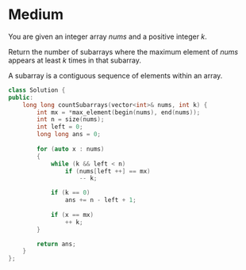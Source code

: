 # Medium

You are given an integer array $nums$ and a positive integer $k$.

Return the number of subarrays where the maximum element of $nums$ appears at least $k$ times in that subarray.

A subarray is a contiguous sequence of elements within an array.

```cpp
class Solution {
public:
    long long countSubarrays(vector<int>& nums, int k) {
        int mx = *max_element(begin(nums), end(nums));
        int n = size(nums);
        int left = 0;
        long long ans = 0;
        
        for (auto x : nums)
        {
            while (k && left < n)
                if (nums[left ++] == mx)
                    -- k;

            if (k == 0)
                ans += n - left + 1;
            
            if (x == mx)
                ++ k;
        }

        return ans;
    }
};
```
